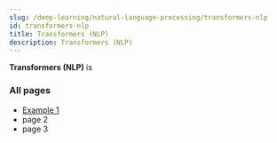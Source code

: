 ```yaml
---
slug: /deep-learning/natural-language-processing/transformers-nlp
id: transformers-nlp
title: Transformers (NLP)
description: Transformers (NLP)
---
```


**Transformers (NLP)** is

### All pages

- [Example 1](transformers-nlp/example1)
- page 2
- page 3
